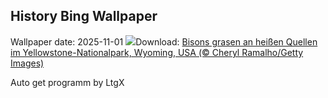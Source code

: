 ## History Bing Wallpaper
Wallpaper date: 2025-11-01
![](https://www.bing.com/th?id=OHR.BisonSprings_DE-DE1694080486_UHD.jpg&w=1000)Download: [Bisons grasen an heißen Quellen im Yellowstone-Nationalpark, Wyoming, USA (© Cheryl Ramalho/Getty Images)](https://www.bing.com/th?id=OHR.BisonSprings_DE-DE1694080486_UHD.jpg)

Auto get programm by LtgX
